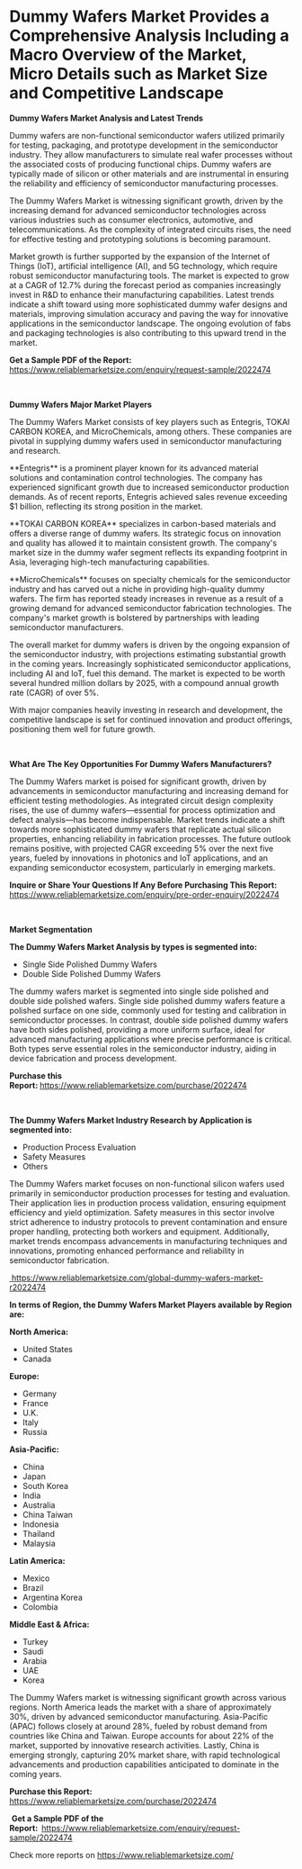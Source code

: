 <p><h1>Dummy Wafers Market Provides a Comprehensive Analysis Including a Macro Overview of the Market, Micro Details such as Market Size and Competitive Landscape</h1></p><p><strong>Dummy Wafers Market Analysis and Latest Trends</strong></p>
<p><p>Dummy wafers are non-functional semiconductor wafers utilized primarily for testing, packaging, and prototype development in the semiconductor industry. They allow manufacturers to simulate real wafer processes without the associated costs of producing functional chips. Dummy wafers are typically made of silicon or other materials and are instrumental in ensuring the reliability and efficiency of semiconductor manufacturing processes.</p><p>The Dummy Wafers Market is witnessing significant growth, driven by the increasing demand for advanced semiconductor technologies across various industries such as consumer electronics, automotive, and telecommunications. As the complexity of integrated circuits rises, the need for effective testing and prototyping solutions is becoming paramount. </p><p>Market growth is further supported by the expansion of the Internet of Things (IoT), artificial intelligence (AI), and 5G technology, which require robust semiconductor manufacturing tools. The market is expected to grow at a CAGR of 12.7% during the forecast period as companies increasingly invest in R&D to enhance their manufacturing capabilities. Latest trends indicate a shift toward using more sophisticated dummy wafer designs and materials, improving simulation accuracy and paving the way for innovative applications in the semiconductor landscape. The ongoing evolution of fabs and packaging technologies is also contributing to this upward trend in the market.</p></p>
<p><strong>Get a Sample PDF of the Report:&nbsp;</strong> <a href="https://www.reliablemarketsize.com/enquiry/request-sample/2022474?utm_campaign=2892&utm_medium=2&utm_source=Github&utm_content=ia&utm_term=06042025&utm_id=dummy-wafers">https://www.reliablemarketsize.com/enquiry/request-sample/2022474</a></p>
<p>&nbsp;</p>
<p><strong>Dummy Wafers Major Market Players</strong></p>
<p><p>The Dummy Wafers Market consists of key players such as Entegris, TOKAI CARBON KOREA, and MicroChemicals, among others. These companies are pivotal in supplying dummy wafers used in semiconductor manufacturing and research.</p><p>**Entegris** is a prominent player known for its advanced material solutions and contamination control technologies. The company has experienced significant growth due to increased semiconductor production demands. As of recent reports, Entegris achieved sales revenue exceeding $1 billion, reflecting its strong position in the market.</p><p>**TOKAI CARBON KOREA** specializes in carbon-based materials and offers a diverse range of dummy wafers. Its strategic focus on innovation and quality has allowed it to maintain consistent growth. The company's market size in the dummy wafer segment reflects its expanding footprint in Asia, leveraging high-tech manufacturing capabilities.</p><p>**MicroChemicals** focuses on specialty chemicals for the semiconductor industry and has carved out a niche in providing high-quality dummy wafers. The firm has reported steady increases in revenue as a result of a growing demand for advanced semiconductor fabrication technologies. The company's market growth is bolstered by partnerships with leading semiconductor manufacturers.</p><p>The overall market for dummy wafers is driven by the ongoing expansion of the semiconductor industry, with projections estimating substantial growth in the coming years. Increasingly sophisticated semiconductor applications, including AI and IoT, fuel this demand. The market is expected to be worth several hundred million dollars by 2025, with a compound annual growth rate (CAGR) of over 5%. </p><p>With major companies heavily investing in research and development, the competitive landscape is set for continued innovation and product offerings, positioning them well for future growth.</p></p>
<p>&nbsp;</p>
<p><strong>What Are The Key Opportunities For Dummy Wafers Manufacturers?</strong></p>
<p><p>The Dummy Wafers market is poised for significant growth, driven by advancements in semiconductor manufacturing and increasing demand for efficient testing methodologies. As integrated circuit design complexity rises, the use of dummy wafers—essential for process optimization and defect analysis—has become indispensable. Market trends indicate a shift towards more sophisticated dummy wafers that replicate actual silicon properties, enhancing reliability in fabrication processes. The future outlook remains positive, with projected CAGR exceeding 5% over the next five years, fueled by innovations in photonics and IoT applications, and an expanding semiconductor ecosystem, particularly in emerging markets.</p></p>
<p><strong>Inquire or Share Your Questions If Any Before Purchasing This Report:</strong> <a href="https://www.reliablemarketsize.com/enquiry/pre-order-enquiry/2022474?utm_campaign=2892&utm_medium=2&utm_source=Github&utm_content=ia&utm_term=06042025&utm_id=dummy-wafers">https://www.reliablemarketsize.com/enquiry/pre-order-enquiry/2022474</a></p>
<p>&nbsp;</p>
<p><strong>Market Segmentation</strong></p>
<p><strong>The Dummy Wafers Market Analysis by types is segmented into:</strong></p>
<p><ul><li>Single Side Polished Dummy Wafers</li><li>Double Side Polished Dummy Wafers</li></ul></p>
<p><p>The dummy wafers market is segmented into single side polished and double side polished wafers. Single side polished dummy wafers feature a polished surface on one side, commonly used for testing and calibration in semiconductor processes. In contrast, double side polished dummy wafers have both sides polished, providing a more uniform surface, ideal for advanced manufacturing applications where precise performance is critical. Both types serve essential roles in the semiconductor industry, aiding in device fabrication and process development.</p></p>
<p><strong>Purchase this Report:&nbsp;</strong><a href="https://www.reliablemarketsize.com/purchase/2022474?utm_campaign=2892&utm_medium=2&utm_source=Github&utm_content=ia&utm_term=06042025&utm_id=dummy-wafers">https://www.reliablemarketsize.com/purchase/2022474</a></p>
<p>&nbsp;</p>
<p><strong>The Dummy Wafers Market Industry Research by Application is segmented into:</strong></p>
<p><ul><li>Production Process Evaluation</li><li>Safety Measures</li><li>Others</li></ul></p>
<p><p>The Dummy Wafers market focuses on non-functional silicon wafers used primarily in semiconductor production processes for testing and evaluation. Their application lies in production process validation, ensuring equipment efficiency and yield optimization. Safety measures in this sector involve strict adherence to industry protocols to prevent contamination and ensure proper handling, protecting both workers and equipment. Additionally, market trends encompass advancements in manufacturing techniques and innovations, promoting enhanced performance and reliability in semiconductor fabrication.</p></p>
<p><a href="https://www.reliablemarketsize.com/global-dummy-wafers-market-r2022474?utm_campaign=2892&utm_medium=2&utm_source=Github&utm_content=ia&utm_term=06042025&utm_id=dummy-wafers">&nbsp;https://www.reliablemarketsize.com/global-dummy-wafers-market-r2022474</a></p>
<p><strong>In terms of Region, the Dummy Wafers Market Players available by Region are:</strong></p>
<p>
    <p> <strong> North America: </strong>
        <ul>
            <li>United States</li>
            <li>Canada</li>
        </ul>
        </p> 
    <p> <strong> Europe: </strong>
        <ul>
            <li>Germany</li>
            <li>France</li>
            <li>U.K.</li>
            <li>Italy</li>
            <li>Russia</li>
        </ul>
        </p> 
    <p> <strong> Asia-Pacific: </strong>
        <ul>
            <li>China</li>
            <li>Japan</li>
            <li>South Korea</li>
            <li>India</li>
            <li>Australia</li>
            <li>China Taiwan</li>
            <li>Indonesia</li>
            <li>Thailand</li>
            <li>Malaysia</li>
        </ul>
        </p> 
    <p> <strong> Latin America: </strong>
        <ul>
            <li>Mexico</li>
            <li>Brazil</li>
            <li>Argentina Korea</li>
            <li>Colombia</li>
        </ul>
        </p> 
    <p> <strong> Middle East & Africa: </strong>
        <ul>
            <li>Turkey</li>
            <li>Saudi</li>
            <li>Arabia</li>
            <li>UAE</li>
            <li>Korea</li>
        </ul>
    </p>
    </p>
<p><p>The Dummy Wafers market is witnessing significant growth across various regions. North America leads the market with a share of approximately 30%, driven by advanced semiconductor manufacturing. Asia-Pacific (APAC) follows closely at around 28%, fueled by robust demand from countries like China and Taiwan. Europe accounts for about 22% of the market, supported by innovative research activities. Lastly, China is emerging strongly, capturing 20% market share, with rapid technological advancements and production capabilities anticipated to dominate in the coming years.</p></p>
<p><strong>Purchase this Report: </strong><a href="https://www.reliablemarketsize.com/purchase/2022474?utm_campaign=2892&utm_medium=2&utm_source=Github&utm_content=ia&utm_term=06042025&utm_id=dummy-wafers">https://www.reliablemarketsize.com/purchase/2022474</a></p>
<p>&nbsp;<strong>Get a Sample PDF of the Report:&nbsp;&nbsp;</strong><a href="https://www.reliablemarketsize.com/enquiry/request-sample/2022474?utm_campaign=2892&utm_medium=2&utm_source=Github&utm_content=ia&utm_term=06042025&utm_id=dummy-wafers">https://www.reliablemarketsize.com/enquiry/request-sample/2022474</a></p>
<p><strong></strong></p>
<p>Check more reports on <a href="https://www.reliablemarketsize.com/?utm_campaign=2892&utm_medium=2&utm_source=Github&utm_content=ia&utm_term=06042025&utm_id=dummy-wafers">https://www.reliablemarketsize.com/</a></p>